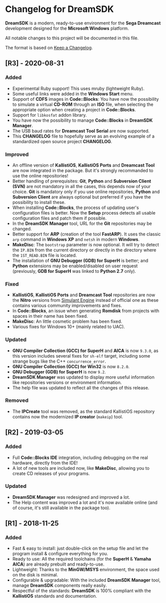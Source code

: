 # Changelog for DreamSDK

**DreamSDK** is a modern, ready-to-use environment for the **Sega Dreamcast**
development designed for the **Microsoft Windows** platform.

All notable changes to this project will be documented in this file.

The format is based on [Keep a Changelog](https://keepachangelog.com/en/1.0.0/).

## [R3] - 2020-08-31
### Added
- Experimental Ruby support! This uses mruby (lightweight Ruby).
- Some useful links were added in the **Windows Start** menu.
- Support of **CDFS** images in **Code::Blocks**: You have now the possibility 
  to simulate a virtual **CD-ROM** through an **ISO** file, when selecting the
  appropriate option when creating a project in **Code::Blocks**.
- Support for `libkosfat` addon library.
- You have now the possibility to manage **Code::Blocks** in **DreamSDK Manager**.
- The USB baud rates for **Dreamcast Tool Serial** are now supported.
- This **CHANGELOG** file to hopefully serve as an evolving example of a
  standardized open source project **CHANGELOG**.

### Improved
- An offline version of **KallistiOS**, **KallistiOS Ports** and **Dreamcast Tool** 
  are now integrated in the package. But it's strongly recommanded to use the
  online repositories!
- Better handling of prerequisites: **Git**, **Python** and 
  **Subversion Client (SVN)** are not mandatory in all the cases, this depends
  now of your choice. **Git** is mandatory only if you use online repositories, 
  **Python** and **Subversion Client** are always optional but preferred if you
  have the possibility to install these.
- When installing **Code::Blocks**, the process of updating user's configuration
  files is better. Now the **Setup** process detects all usable configuration
  files and patch them if possible.
- In the **DreamSDK Manager** tool, URL for the **Git** repositories may be
  changed.
- Better support for **ARP** (creation of the tool **FastARP**). It uses the
  classic `arp` command in **Windows XP** and `netsh` in modern **Windows**.
- **MakeDisc**: The `bootstrap` parameter is now optional. It will try to detect
  the `IP.BIN` from the current directory or directly in the directory where the
  `1ST_READ.BIN` file is located.
- The installation of **GNU Debugger (GDB) for SuperH** is better; and **Python**
  extensions may be enabled/disabled on user request (previously,
  **GDB for SuperH** was linked to **Python 2.7** only).

### Fixed
- **KallistiOS**, **KallistiOS Ports** and **Dreamcast Tool** repositories are
  now the **Nitro** versions from [Simulant Engine](https://gitlab.com/simulant/community/ "Simulant Engine")
  instead of official one as these contains various community improvements and
  fixes.
- In **Code::Blocks**, an issue when generating **Romdisk** from projects with
  spaces in their name has been fixed.
- **MakeDisc**: An little cosmetic problem has been fixed.
- Various fixes for Windows 10+ (mainly related to UAC).

### Updated
- **GNU Compiler Collection (GCC) for SuperH** and **AICA** is now `9.3.0`, as
  this version includes several fixes for `sh-elf` target, including some
  strange bugs like the C++ `concurrence_error`.
- **GNU Compiler Collection (GCC) for Win32** is now `8.2.0`.
- **GNU Debugger (GDB) for SuperH** is now `9.2`.
- **DreamSDK Manager** was updated to display more useful information like
  repositories versions or environment information.
- The help file was updated to reflect all the changes of this release.

### Removed
- The **IPCreate** tool was removed, as the standard KallistiOS repository
  contains now the modernized **IP creator** (`makeip`) tool. 

## [R2] - 2019-03-05
### Added
- Full **Code::Blocks IDE** integration, including debugging on the real
  hardware, directly from the IDE!
- A lot of new tools are included now, like **MakeDisc**, allowing you to create
  CD releases of your programs.

### Updated
- **DreamSDK Manager** was redesigned and improved a lot.
- The Help content was improved a lot and it's now available online (and of
  course, it's still available in the package too).

## [R1] - 2018-11-25
### Added
- Fast & easy to install: just double-click on the setup file and let the
  program install & configure everything for you.
- Ready to use: All the required toolchains (for the **SuperH** &
  **Yamaha AICA**) are already prebuilt and ready-to-use.
- Lightweight: Thanks to the **MinGW/MSYS** environment, the space used on the
  disk is minimal.
- Configurable & upgradable: With the included **DreamSDK Manager** tool, manage
  **DreamSDK** components really easily.
- Respectful of the standards: **DreamSDK** is 100% compliant with the
  **KallistiOS** standards and documentation.

